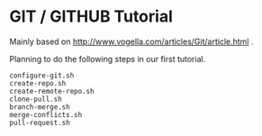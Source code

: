 # GIT / GITHUB Tutorial

Mainly based on http://www.vogella.com/articles/Git/article.html .

Planning to do the following steps in our first tutorial.

    configure-git.sh
    create-repo.sh
    create-remote-repo.sh
    clone-pull.sh
    branch-merge.sh
    merge-conflicts.sh
    pull-request.sh

